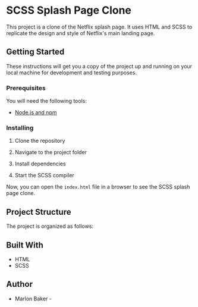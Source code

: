 # SCSS Splash Page Clone

This project is a clone of the Netflix splash page. It uses HTML and SCSS to replicate the design and style of Netflix's main landing page.

## Getting Started

These instructions will get you a copy of the project up and running on your local machine for development and testing purposes.

### Prerequisites

You will need the following tools:

- [Node.js and npm](https://nodejs.org/en/)

### Installing

1. Clone the repository


2. Navigate to the project folder


3. Install dependencies

4. Start the SCSS compiler

Now, you can open the `index.html` file in a browser to see the SCSS splash page clone.

## Project Structure

The project is organized as follows:


## Built With

- HTML
- SCSS

## Author

- Marlon Baker - 
